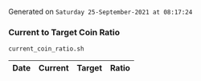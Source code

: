 Generated on `Saturday 25-September-2021 at 08:17:24`

### Current to Target Coin Ratio
`current_coin_ratio.sh`

Date|Current|Target|Ratio
---|---|---|---
